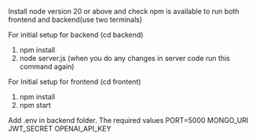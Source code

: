 Install node version 20 or above and check npm is available to run both frontend and backend(use two terminals)

For initial setup for backend (cd backend)
1. npm install
2. node server.js (when you do any changes in server code run this command again)

For Initial setup for frontend (cd frontent)
1. npm install
2. npm start

Add .env in backend folder. The required values
PORT=5000
MONGO_URI
JWT_SECRET
OPENAI_API_KEY
